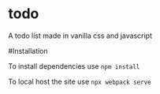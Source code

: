 # todo
A todo list made in vanilla css and javascript

#Installation

To install dependencies use
`npm install`

To local host the site use
`npx webpack serve`